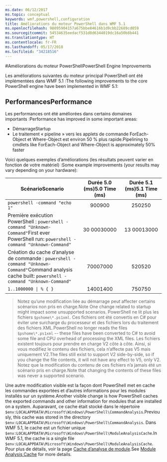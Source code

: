 ```yaml
---
ms.date: 06/12/2017
ms.topic: conceptual
keywords: wmf,powershell,configuration
title: Améliorations du moteur PowerShell dans WMF 5.1
ms.openlocfilehash: 98095904157a675bbe84616b1d9cbb22689cd059
ms.sourcegitcommit: 54534635eedacf531d8d6344019dc16a50b8b441
ms.translationtype: HT
ms.contentlocale: fr-FR
ms.lasthandoff: 05/17/2018
ms.locfileid: "34218516"
---
```

#<a name="powershell-engine-improvements"></a><span data-ttu-id="a17e9-103">Améliorations du moteur PowerShell</span><span class="sxs-lookup"><span data-stu-id="a17e9-103">PowerShell Engine Improvements</span></span>

<span data-ttu-id="a17e9-104">Les améliorations suivantes du moteur principal PowerShell ont été implémentées dans WMF 5.1 :</span><span class="sxs-lookup"><span data-stu-id="a17e9-104">The following improvements to the core PowerShell engine have been implemented in WMF 5.1:</span></span>


## <a name="performance"></a><span data-ttu-id="a17e9-105">Performances</span><span class="sxs-lookup"><span data-stu-id="a17e9-105">Performance</span></span> ##

<span data-ttu-id="a17e9-106">Les performances ont été améliorées dans certains domaines importants :</span><span class="sxs-lookup"><span data-stu-id="a17e9-106">Performance has improved in some important areas:</span></span>

- <span data-ttu-id="a17e9-107">Démarrage</span><span class="sxs-lookup"><span data-stu-id="a17e9-107">Startup</span></span>
- <span data-ttu-id="a17e9-108">Le traitement « pipeline » vers les applets de commande ForEach-Object et Where-Object est environ 50 % plus rapide.</span><span class="sxs-lookup"><span data-stu-id="a17e9-108">Pipelining to cmdlets like ForEach-Object and Where-Object is approximately 50% faster</span></span>

<span data-ttu-id="a17e9-109">Voici quelques exemples d’améliorations (les résultats peuvent varier en fonction de votre matériel) :</span><span class="sxs-lookup"><span data-stu-id="a17e9-109">Some example improvements (your results may vary depending on your hardware):</span></span>

| <span data-ttu-id="a17e9-110">Scénario</span><span class="sxs-lookup"><span data-stu-id="a17e9-110">Scenario</span></span> | <span data-ttu-id="a17e9-111">Durée 5.0 (ms)</span><span class="sxs-lookup"><span data-stu-id="a17e9-111">5.0 Time (ms)</span></span> | <span data-ttu-id="a17e9-112">Durée 5.1 (ms)</span><span class="sxs-lookup"><span data-stu-id="a17e9-112">5.1 Time (ms)</span></span> |
| -------- | :---------------: | :---------------: |
| `powershell -command "echo 1"` | <span data-ttu-id="a17e9-113">900</span><span class="sxs-lookup"><span data-stu-id="a17e9-113">900</span></span> | <span data-ttu-id="a17e9-114">250</span><span class="sxs-lookup"><span data-stu-id="a17e9-114">250</span></span> |
| <span data-ttu-id="a17e9-115">Première exécution PowerShell : `powershell -command "Unknown-Command"`</span><span class="sxs-lookup"><span data-stu-id="a17e9-115">First ever PowerShell run: `powershell -command "Unknown-Command"`</span></span> | <span data-ttu-id="a17e9-116">30 000</span><span class="sxs-lookup"><span data-stu-id="a17e9-116">30000</span></span> | <span data-ttu-id="a17e9-117">13 000</span><span class="sxs-lookup"><span data-stu-id="a17e9-117">13000</span></span> |
| <span data-ttu-id="a17e9-118">Création du cache d’analyse de commande : `powershell -command "Unknown-Command"`</span><span class="sxs-lookup"><span data-stu-id="a17e9-118">Command analysis cache built: `powershell -command "Unknown-Command"`</span></span> | <span data-ttu-id="a17e9-119">7000</span><span class="sxs-lookup"><span data-stu-id="a17e9-119">7000</span></span> | <span data-ttu-id="a17e9-120">520</span><span class="sxs-lookup"><span data-stu-id="a17e9-120">520</span></span> |
| <code>1..1000000 &#124; % { }</code> | <span data-ttu-id="a17e9-121">1400</span><span class="sxs-lookup"><span data-stu-id="a17e9-121">1400</span></span> | <span data-ttu-id="a17e9-122">750</span><span class="sxs-lookup"><span data-stu-id="a17e9-122">750</span></span> |

> <span data-ttu-id="a17e9-123">Notez qu’une modification liée au démarrage peut affecter certains scénarios non pris en charge.</span><span class="sxs-lookup"><span data-stu-id="a17e9-123">Note One change related to startup might impact some unsupported scenarios.</span></span>
> <span data-ttu-id="a17e9-124">PowerShell ne lit plus les fichiers `$pshome\*.ps1xml`. Ces fichiers ont été convertis en C# pour éviter une surcharge du processeur et des fichiers lors du traitement des fichiers XML.</span><span class="sxs-lookup"><span data-stu-id="a17e9-124">PowerShell no longer reads the files `$pshome\*.ps1xml` -- these files have been converted to C# to avoid some file and CPU overhead of processing the XML files.</span></span>
<span data-ttu-id="a17e9-125">Les fichiers existent toujours pour prendre en charge V2 côte à côte. Ainsi, si vous modifiez le contenu des fichiers, cela n’affecte pas V5 mais uniquement V2.</span><span class="sxs-lookup"><span data-stu-id="a17e9-125">The files still exist to support V2 side-by-side, so if you change the file contents, it will not have any effect to V5, only V2.</span></span>
<span data-ttu-id="a17e9-126">Notez que la modification du contenu de ces fichiers n’a jamais été un scénario pris en charge.</span><span class="sxs-lookup"><span data-stu-id="a17e9-126">Note that changing the contents of these files was never a supported scenario.</span></span>

<span data-ttu-id="a17e9-127">Une autre modification visible est la façon dont PowerShell met en cache les commandes exportées et d’autres informations pour les modules installés sur un système.</span><span class="sxs-lookup"><span data-stu-id="a17e9-127">Another visible change is how PowerShell caches the exported commands and other information for modules that are installed on a system.</span></span>
<span data-ttu-id="a17e9-128">Auparavant, ce cache était stocké dans le répertoire `$env:LOCALAPPDATA\Microsoft\Windows\PowerShell\CommandAnalysis`.</span><span class="sxs-lookup"><span data-stu-id="a17e9-128">Previously, this cache was stored in the directory `$env:LOCALAPPDATA\Microsoft\Windows\PowerShell\CommandAnalysis`.</span></span>
<span data-ttu-id="a17e9-129">Dans WMF 5.1, le cache est un fichier unique `$env:LOCALAPPDATA\Microsoft\Windows\PowerShell\ModuleAnalysisCache`.</span><span class="sxs-lookup"><span data-stu-id="a17e9-129">In WMF 5.1, the cache is a single file `$env:LOCALAPPDATA\Microsoft\Windows\PowerShell\ModuleAnalysisCache`.</span></span>
<span data-ttu-id="a17e9-130">Pour plus de détails, voir la page [Cache d’analyse de module](scenarios-features.md#module-analysis-cache).</span><span class="sxs-lookup"><span data-stu-id="a17e9-130">See [Module Analysis Cache](scenarios-features.md#module-analysis-cache) for more details.</span></span>
